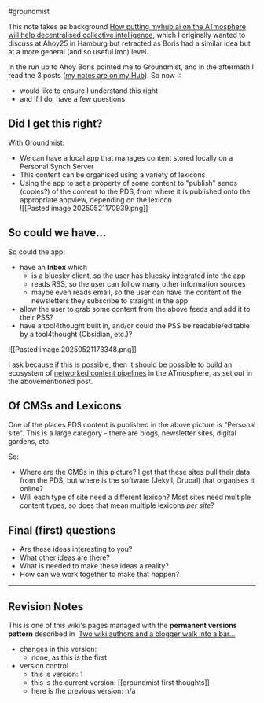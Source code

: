 #groundmist

This note takes as background [How putting myhub.ai on the ATmosphere will help decentralised collective intelligence](https://whtwnd.com/mathewlowry.bsky.social/3lmymts4xu42k), which I originally wanted to discuss at Ahoy25 in Hamburg but retracted as Boris had a similar idea but at a more general (and so useful imo) level.

In the run up to Ahoy Boris pointed me to Groundmist, and in the aftermath I read the 3 posts ([my notes are on my Hub](https://myhub.ai/@mathewlowry/?tags=groundmist)). So now I:

* would like to ensure I understand this right
* and if I do, have a few questions 

## Did I get this right?

With Groundmist:

* We can have a local app that manages content stored locally on a Personal Synch Server
* This content can be organised using a variety of lexicons
* Using the app to set a property of some content to "publish" sends (copies?) of the content to the PDS, from where it is published onto the appropriate appview, depending on the lexicon   
![[Pasted image 20250521170939.png]]


## So could we have...

So could the app:

* have an **Inbox** which 
	* is a bluesky client, so the user has bluesky integrated into the app
	* reads RSS, so the user can follow many other information sources
	* maybe even reads email, so the user can have the content of the newsletters they subscribe to straight in the app
* allow the user to grab some content from the above feeds and add it to their PSS?
* have a tool4thought built in, and/or could the PSS be readable/editable by a  tool4thought (Obsidian, etc.)?

![[Pasted image 20250521173348.png]]

I ask because if this is possible, then it should be possible to build an ecosystem of [networked content pipelines](https://whtwnd.com/api/cache?did=did:plc:2zxlmj2dvub7smpul2lvwqfk&cid=bafkreihmgjhhgvtlnvi3zdhnzh7kv6k7ppgbc6oomxpjmvqd7s3kmfjxci) in the ATmosphere, as set out in the abovementioned post.

## Of CMSs and Lexicons
One of the places PDS content is published in the above picture is "Personal site". This is a large category - there are blogs, newsletter sites, digital gardens, etc. 

So:

* Where are the CMSs in this picture? I get that these sites pull their data from the PDS, but where is the software (Jekyll, Drupal) that organises it online?
* Will each type of site need a different lexicon? Most sites need multiple content types, so does that mean multiple lexicons *per site*? 

## Final (first) questions

* Are these ideas interesting to you? 
* What other ideas are there?
* What is needed to make these ideas a reality? 
* How can we work together to make that happen?


---

## Revision Notes

This is one of this wiki's pages managed with the **permanent versions pattern** described in  [Two wiki authors and a blogger walk into a bar…](https://mathewlowry.medium.com/two-wiki-authors-and-a-blogger-walk-into-a-bar-7106c8376c6e)  

- changes in this version: 
	- none, as this is the first
- version control
    - this is version: 1
    - this is the current version: [[groundmist first thoughts]]
    - here is the previous version: n/a